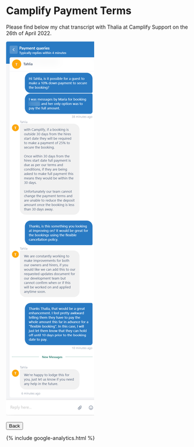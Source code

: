 <link href="../styles/custom.css" rel="stylesheet" />

# Camplify Payment Terms
Please find below my chat transcript with Thalia at Camplify Support on the 26th of April 2022.

![chat](images/camplify-payment.png)

<a href="/"><button class="nav-button"><i class="arrow arrow-left"></i> Back</button></a>

{% include google-analytics.html %}